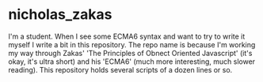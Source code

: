 # nicholas_zakas
I'm a student. 
When I see some ECMA6 syntax and want to try to write it myself I write a bit in this repository.
The repo name is because I'm working my way through Zakas' 'The Principles of Obnect Oriented Javascript' (it's okay, it's ultra short) and his 'ECMA6' (much more interesting, much slower reading).
This repository holds several scripts of a dozen lines or so.
